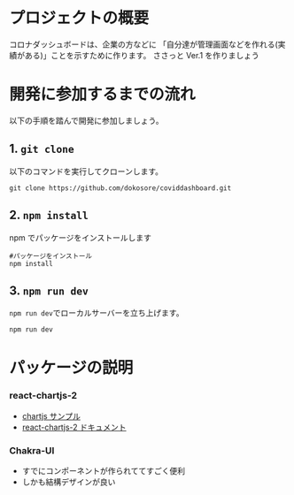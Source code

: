 # プロジェクトの概要

コロナダッシュボードは、企業の方などに
「自分達が管理画面などを作れる(実績がある)」ことを示すために作ります。
ささっと Ver.1 を作りましょう

# 開発に参加するまでの流れ

以下の手順を踏んで開発に参加しましょう。

## 1. `git clone`

以下のコマンドを実行してクローンします。

```shell
git clone https://github.com/dokosore/coviddashboard.git
```

## 2. `npm install`

npm でパッケージをインストールします

```shell
#パッケージをインストール
npm install
```

## 3. `npm run dev`

`npm run dev`でローカルサーバーを立ち上げます。

```shell
npm run dev
```

# パッケージの説明

### react-chartjs-2

- [chartjs サンプル](https://www.chartjs.org/docs/latest/samples/information.html)
- [react-chartjs-2 ドキュメント](https://react-chartjs-2.js.org/)

### Chakra-UI

- すでにコンポーネントが作られててすごく便利
- しかも結構デザインが良い

